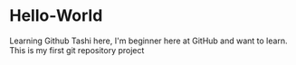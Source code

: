 # Hello-World
Learning Github 
Tashi here, I'm beginner here at GitHub and want to learn. This is my first git repository project
